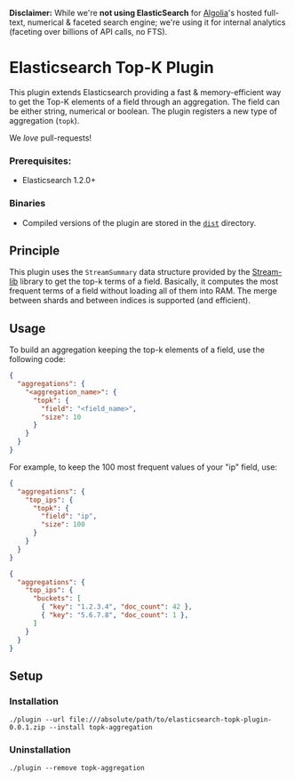 **Disclaimer:** While we're **not using ElasticSearch** for [Algolia](http://www.algolia.com)'s hosted full-text, numerical & faceted search engine; we're using it for internal analytics (faceting over billions of API calls, no FTS).

Elasticsearch Top-K Plugin
===================================

This plugin extends Elasticsearch providing a fast & memory-efficient way to get the Top-K elements of a field through an aggregation. The field can be either string, numerical or boolean. The plugin registers a new type of aggregation (`topk`).

We _love_ pull-requests!

### Prerequisites:

 - Elasticsearch 1.2.0+

### Binaries

 - Compiled versions of the plugin are stored in the [`dist`](https://github.com/algolia/elasticsearch-topk-plugin/tree/master/dist) directory.

## Principle

This plugin uses the ```StreamSummary``` data structure provided by the [Stream-lib](https://github.com/addthis/stream-lib) library to get the top-k terms of a field. Basically, it computes the most frequent terms of a field without loading all of them into RAM. The merge between shards and between indices is supported (and efficient).

## Usage

To build an aggregation keeping the top-k elements of a field, use the following code:

```json
{
  "aggregations": {
    "<aggregation_name>": {
      "topk": {
        "field": "<field_name>",
        "size": 10
      }
    }
  }
}
```

For example, to keep the 100 most frequent values of your "ip" field, use:

```json
{
  "aggregations": {
    "top_ips": {
      "topk": {
        "field": "ip",
        "size": 100
      }
    }
  }
}
```

```json
{
  "aggregations": {
    "top_ips": {
      "buckets": [
        { "key": "1.2.3.4", "doc_count": 42 },
        { "key": "5.6.7.8", "doc_count": 1 },
      ]
    }
  }
}
```

## Setup

### Installation 

    ./plugin --url file:///absolute/path/to/elasticsearch-topk-plugin-0.0.1.zip --install topk-aggregation

### Uninstallation

    ./plugin --remove topk-aggregation
